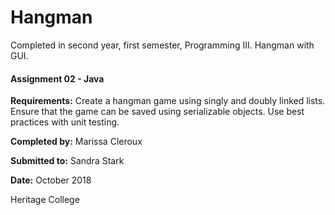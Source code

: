# Hangman
Completed in second year, first semester, Programming III. Hangman with GUI.

#### Assignment 02 - Java

**Requirements:** Create a hangman game using singly and doubly linked lists. Ensure that the game can be saved using serializable objects. Use best practices with unit testing.

**Completed by:** Marissa Cleroux

**Submitted to:** Sandra Stark

**Date:** October 2018

Heritage College
